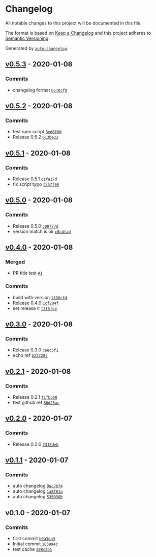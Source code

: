 # Changelog

All notable changes to this project will be documented in this file.

The format is based on [Keep a Changelog](https://keepachangelog.com/en/1.0.0/)
and this project adheres to [Semantic Versioning](https://semver.org/spec/v2.0.0.html).

Generated by [`auto-changelog`](https://github.com/CookPete/auto-changelog).

## [v0.5.3](https://github.com/FunkySamuel37/meteor-with-circleci/compare/v0.5.2...v0.5.3) - 2020-01-08

### Commits

- changelog format [`6570cf9`](https://github.com/FunkySamuel37/meteor-with-circleci/commit/6570cf954ed4efe0e7ed053835e111c514e44396)

## [v0.5.2](https://github.com/FunkySamuel37/meteor-with-circleci/compare/v0.5.1...v0.5.2) - 2020-01-08

### Commits

- test npm script [`8ed8f6d`](https://github.com/FunkySamuel37/meteor-with-circleci/commit/8ed8f6dc689d15edeb9c51b6e68f747397ed89a8)
- Release 0.5.2 [`613be22`](https://github.com/FunkySamuel37/meteor-with-circleci/commit/613be22a423287ce0b040af061217e46703e2598)

## [v0.5.1](https://github.com/FunkySamuel37/meteor-with-circleci/compare/v0.5.0...v0.5.1) - 2020-01-08

### Commits

- Release 0.5.1 [`c1fa17d`](https://github.com/FunkySamuel37/meteor-with-circleci/commit/c1fa17deb8328a2583bc3a3ee27962beddcde7fe)
- fix script typo [`f357f90`](https://github.com/FunkySamuel37/meteor-with-circleci/commit/f357f906ef62b95e8d1677fce44269805724fe8f)

## [v0.5.0](https://github.com/FunkySamuel37/meteor-with-circleci/compare/v0.4.0...v0.5.0) - 2020-01-08

### Commits

- Release 0.5.0 [`c00777d`](https://github.com/FunkySamuel37/meteor-with-circleci/commit/c00777d1523232803b9a035ffc177ceb0f72012a)
- version match is ok [`c6c4fad`](https://github.com/FunkySamuel37/meteor-with-circleci/commit/c6c4fad87e7e2c8fe6e429ed42fce118ba6f545e)

## [v0.4.0](https://github.com/FunkySamuel37/meteor-with-circleci/compare/v0.3.0...v0.4.0) - 2020-01-08

### Merged

- PR title test [`#1`](https://github.com/FunkySamuel37/meteor-with-circleci/pull/1)

### Commits

- build with version [`1108cfd`](https://github.com/FunkySamuel37/meteor-with-circleci/commit/1108cfd28a7ab195bd4648dc6e551e96ee5d9522)
- Release 0.4.0 [`1cf204f`](https://github.com/FunkySamuel37/meteor-with-circleci/commit/1cf204fd9cc153a67bfda65a080a2a22a1f7387f)
- set release it [`f3f5fce`](https://github.com/FunkySamuel37/meteor-with-circleci/commit/f3f5fce24208b194efae348dd4a2163d714c8780)

## [v0.3.0](https://github.com/FunkySamuel37/meteor-with-circleci/compare/v0.2.1...v0.3.0) - 2020-01-08

### Commits

- Release 0.3.0 [`ceec5f1`](https://github.com/FunkySamuel37/meteor-with-circleci/commit/ceec5f1c89f1854861e545775cef1ce9ec1ec735)
- echo ref [`b222283`](https://github.com/FunkySamuel37/meteor-with-circleci/commit/b2222836f755e22b3cd6da849e0ee374f5fb8949)

## [v0.2.1](https://github.com/FunkySamuel37/meteor-with-circleci/compare/v0.2.0...v0.2.1) - 2020-01-08

### Commits

- Release 0.2.1 [`f1fb560`](https://github.com/FunkySamuel37/meteor-with-circleci/commit/f1fb560403562dc4ec80a965b620aac4865861bf)
- test github ref [`86d25ac`](https://github.com/FunkySamuel37/meteor-with-circleci/commit/86d25ac30c9a0c739a380ad43145591cc772ccae)

## [v0.2.0](https://github.com/FunkySamuel37/meteor-with-circleci/compare/v0.1.1...v0.2.0) - 2020-01-07

### Commits

- Release 0.2.0 [`2318deb`](https://github.com/FunkySamuel37/meteor-with-circleci/commit/2318deb3aa2d0f9186b372af6f2e277a5d987682)

## [v0.1.1](https://github.com/FunkySamuel37/meteor-with-circleci/compare/v0.1.0...v0.1.1) - 2020-01-07

### Commits

- auto changelog [`9ac7bf4`](https://github.com/FunkySamuel37/meteor-with-circleci/commit/9ac7bf4a43d2c0fabe162d25ebf02b5d7598242f)
- auto changelog [`1a8f81a`](https://github.com/FunkySamuel37/meteor-with-circleci/commit/1a8f81a6c77b178a8ca87e2bd7b3002e7f2ca7a3)
- auto changelog [`535038b`](https://github.com/FunkySamuel37/meteor-with-circleci/commit/535038b793efff317d9fadd569a0d176896318a9)

## v0.1.0 - 2020-01-07

### Commits

- first commit [`b9a3ea9`](https://github.com/FunkySamuel37/meteor-with-circleci/commit/b9a3ea91f0c667f213b6ca4492cf0177dafb389c)
- Initial commit [`183994c`](https://github.com/FunkySamuel37/meteor-with-circleci/commit/183994c9b0659e28e06cf2f9ac8032a36eeade72)
- test cache [`308c2b1`](https://github.com/FunkySamuel37/meteor-with-circleci/commit/308c2b17757740af7e35be7e5c4534b25b150dfd)

